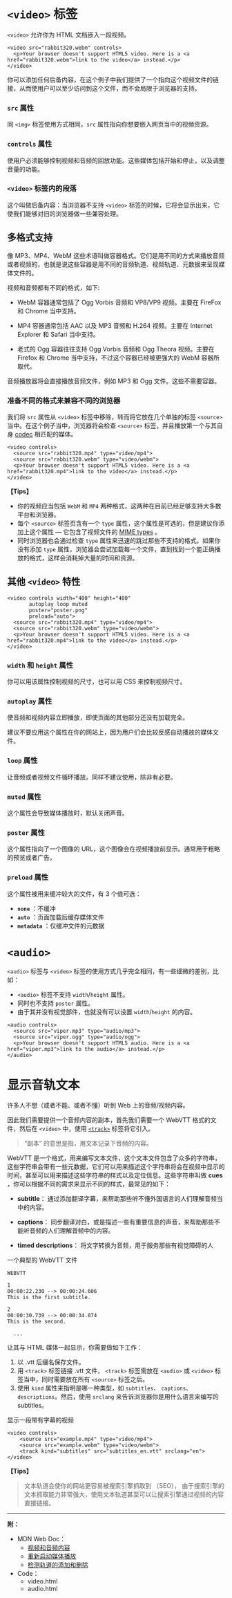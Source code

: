 # `<video>` 标签
`<video>` 允许你为 HTML 文档嵌入一段视频。

```
<video src="rabbit320.webm" controls>
  <p>Your browser doesn't support HTML5 video. Here is a <a href="rabbit320.webm">link to the video</a> instead.</p> 
</video>
```

你可以添加任何后备内容，在这个例子中我们提供了一个指向这个视频文件的链接，从而使用户可以至少访问到这个文件，而不会局限于浏览器的支持。

### `src` 属性
同 `<img>` 标签使用方式相同，`src` 属性指向你想要嵌入网页当中的视频资源。

### `controls` 属性
使用户必须能够控制视频和音频的回放功能。这些媒体包括开始和停止，以及调整音量的功能。

### `<video>` 标签内的段落
这个叫做后备内容：当浏览器不支持 `<video>` 标签的时候，它将会显示出来，它使我们能够对旧的浏览器做一些兼容处理。

## 多格式支持
像 MP3、MP4、WebM 这些术语叫做容器格式。它们是用不同的方式来播放音频或者视频的，也就是说这些容器是用不同的音频轨道、视频轨道、元数据来呈现媒体文件的。

视频和音频都有不同的格式，如下:

- WebM 容器通常包括了 Ogg Vorbis 音频和 VP8/VP9 视频。主要在 FireFox 和 Chrome 当中支持。

- MP4 容器通常包括 AAC 以及 MP3 音频和 H.264 视频。主要在 Internet Explorer 和 Safari 当中支持。

- 老式的 Ogg 容器往往支持 Ogg Vorbis  音频和 Ogg Theora 视频。主要在 Firefox 和 Chrome 当中支持，不过这个容器已经被更强大的 WebM 容器所取代。

音频播放器将会直接播放音频文件，例如 MP3 和 Ogg 文件。这些不需要容器。

### 准备不同的格式来兼容不同的浏览器

我们将 `src` 属性从 `<video>` 标签中移除，转而将它放在几个单独的标签 `<source>` 当中。在这个例子当中，浏览器将会检查 `<source>` 标签，并且播放第一个与其自身 [codec](https://developer.mozilla.org/en-US/docs/Glossary/Codec) 相匹配的媒体。

```
<video controls>
  <source src="rabbit320.mp4" type="video/mp4">
  <source src="rabbit320.webm" type="video/webm">
  <p>Your browser doesn't support HTML5 video. Here is a <a href="rabbit320.mp4">link to the video</a> instead.</p>
</video>
```

**【Tips】**

- 你的视频应当包括 `WebM` 和 `MP4` 两种格式，这两种在目前已经足够支持大多数平台和浏览器。
- 每个 `<source>` 标签页含有一个 `type` 属性，这个属性是可选的，但是建议你添加上这个属性 — 它包含了视频文件的 [MIME types](https://developer.mozilla.org/en-US/docs/Glossary/MIME_type) 。
- 同时浏览器也会通过检查 `type` 属性来迅速的跳过那些不支持的格式。如果你没有添加 `type` 属性，浏览器会尝试加载每一个文件，直到找到一个能正确播放的格式，这样会消耗掉大量的时间和资源。


## 其他 `<video>` 特性

```
<video controls width="400" height="400"
       autoplay loop muted
       poster="poster.png"
       preload="auto">
  <source src="rabbit320.mp4" type="video/mp4">
  <source src="rabbit320.webm" type="video/webm">
  <p>Your browser doesn't support HTML5 video. Here is a <a href="rabbit320.mp4">link to the video</a> instead.</p>
</video>
```

### `width` 和 `height` 属性
你可以用该属性控制视频的尺寸，也可以用 CSS 来控制视频尺寸。 

### `autoplay` 属性
使音频和视频内容立即播放，即使页面的其他部分还没有加载完全。

建议不要应用这个属性在你的网站上，因为用户们会比较反感自动播放的媒体文件。

### `loop` 属性
让音频或者视频文件循环播放。同样不建议使用，除非有必要。

### `muted` 属性
这个属性会导致媒体播放时，默认关闭声音。

### `poster` 属性
这个属性指向了一个图像的 URL，这个图像会在视频播放前显示。通常用于粗略的预览或者广告。

### `preload` 属性
这个属性被用来缓冲较大的文件，有 3 个值可选：

- **`none`** ：不缓冲
- **`auto`** ：页面加载后缓存媒体文件
- **`metadata`** ：仅缓冲文件的元数据

# `<audio>`
`<audio>` 标签与 `<video>` 标签的使用方式几乎完全相同，有一些细微的差别，比如：

- `<audio>` 标签不支持 `width`/`height` 属性。
- 同时也不支持 `poster` 属性。
- 由于其并没有视觉部件，也就没有可以设置 `width`/`height` 的内容。

```
<audio controls>
  <source src="viper.mp3" type="audio/mp3">
  <source src="viper.ogg" type="audio/ogg">
  <p>Your browser doesn't support HTML5 audio. Here is a <a href="viper.mp3">link to the audio</a> instead.</p>
</audio>
```

# 显示音轨文本
许多人不想（或者不能、或者不懂）听到 Web 上的音频/视频内容。

因此我们需要提供一个音频内容的副本，首先我们需要一个 WebVTT 格式的文件，然后在 `<video>` 中，使用 [`<track>`](https://developer.mozilla.org/zh-CN/docs/Web/HTML/Element/track) 标签将它引入。

> “副本” 的意思是指，用文本记录下音频的内容。

WebVTT 是一个格式，用来编写文本文件，这个文本文件包含了众多的字符串，这些字符串会带有一些元数据，它们可以用来描述这个字符串将会在视频中显示的时间，甚至可以用来描述这些字符串的样式以及定位信息。这些字符串叫做 **cues** ，你可以根据不同的需求来显示不同的样式，最常见的如下：

- **subtitle**：
通过添加翻译字幕，来帮助那些听不懂外国语言的人们理解音频当中的内容。

- **captions**：
同步翻译对白，或是描述一些有重要信息的声音，来帮助那些不能听音频的人们理解音频中的内容。

- **timed descriptions**：
将文字转换为音频，用于服务那些有视觉障碍的人

一个典型的 WebVTT 文件

```
WEBVTT

1
00:00:22.230 --> 00:00:24.606
This is the first subtitle.

2
00:00:30.739 --> 00:00:34.074
This is the second.

  ...
```

让其与 HTML 媒体一起显示，你需要做如下工作：

1. 以 .vtt 后缀名保存文件。
2. 用 `<track>` 标签链接 .vtt 文件， `<track>` 标签需放在 `<audio>` 或 `<video>` 标签当中，同时需要放在所有 `<source>` 标签之后。
3. 使用 `kind` 属性来指明是哪一种类型，如 `subtitles`、 `captions`、 `descriptions`。然后，使用 `srclang` 来告诉浏览器你是用什么语言来编写的 subtitles。

显示一段带有字幕的视频

```
<video controls>
    <source src="example.mp4" type="video/mp4">
    <source src="example.webm" type="video/webm">
    <track kind="subtitles" src="subtitles_en.vtt" srclang="en">
</video>
```

**【Tips】**

> 文本轨道会使你的网站更容易被搜索引擎抓取到 （SEO）， 由于搜索引擎的文本抓取能力非常强大，使用文本轨道甚至可以让搜索引擎通过视频的内容直接链接。

---

**附：**

- MDN Web Doc：
    - [视频和音频内容](https://developer.mozilla.org/zh-CN/docs/Learn/HTML/Multimedia_and_embedding/Video_and_audio_content)
    - [重新启动媒体播放](https://developer.mozilla.org/en-US/docs/Learn/HTML/Multimedia_and_embedding/Video_and_audio_content#Restarting_media_playback)
    - [检测轨道的添加和删除](https://developer.mozilla.org/en-US/docs/Learn/HTML/Multimedia_and_embedding/Video_and_audio_content#Detecting_track_addition_and_removal)
- Code：
    - video.html
    - audio.html
	